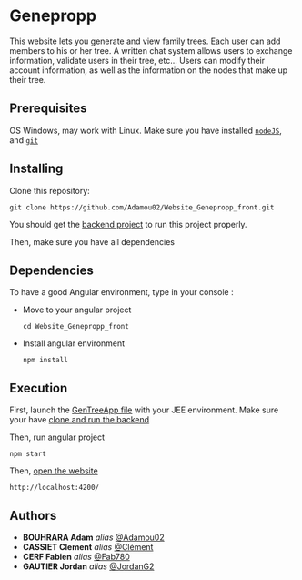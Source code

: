 # Genepropp


This website lets you generate and view family trees. Each user can add members to his or her tree. A written chat system allows users to exchange information, validate users in their tree, etc...
Users can modify their account information, as well as the information on the nodes that make up their tree.


## Prerequisites

OS Windows, may work with Linux.
Make sure you have installed [```nodeJS```](https://nodejs.org/en), and [```git``` ](https://git-scm.com/downloads)


## Installing

Clone this repository:

```
git clone https://github.com/Adamou02/Website_Genepropp_front.git
```

You should get the [backend project](https://github.com/Adamou02/Website_Genepropp_back) to run this project properly.

Then, make sure you have all dependencies


## Dependencies

To have a good Angular environment, type in your console :

- Move to your angular project
  ```
  cd Website_Genepropp_front
  ```

- Install angular environment
  ```
  npm install
  ```


## Execution

First, launch the [GenTreeApp file](https://github.com/Adamou02/Website_Genepropp_back/tree/main/src/main/java/com/acfjj/app/GenTreeApp.java) with your JEE environment.
Make sure your have [clone and run the backend](https://github.com/Adamou02/Website_Genepropp_back)

Then, run angular project
  ```
  npm start
  ```

Then, [open the website](http://localhost:4200/)
```
http://localhost:4200/
```



## Authors

* **BOUHRARA Adam** _alias_ [@Adamou02](https://github.com/Adamou02)
* **CASSIET Clement** _alias_ [@Clément](https://github.com/clementcst)
* **CERF Fabien** _alias_ [@Fab780](https://github.com/Fab780)
* **GAUTIER Jordan** _alias_ [@JordanG2](https://github.com/JordanG2)
